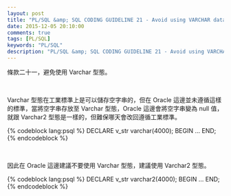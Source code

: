 ```yaml
---
layout: post
title: "PL/SQL &amp; SQL CODING GUIDELINE 21 - Avoid using VARCHAR data type"
date: 2015-12-05 20:10:00
comments: true
tags: [PL/SQL]
keywords: "PL/SQL"
description: "PL/SQL &amp; SQL CODING GUIDELINE 21 - Avoid using VARCHAR data type"
---
```


條款二十一，避免使用 Varchar 型態。  

<!-- More -->

<br/>


Varchar 型態在工業標準上是可以儲存空字串的，但在 Oracle 這邊並未遵循這樣的標準，當將空字串存放至 Varchar 型態，Oracle 這邊會將空字串變為 null 值，就跟 Varchar2 型態是一樣的，但難保哪天會改回遵循工業標準。  

{% codeblock lang:psql %}
DECLARE 
    v_str varchar(4000);
BEGIN 
    …
END;
{% endcodeblock %}

<Br/>


因此在 Oracle 這邊建議不要使用 Varchar 型態，建議使用 Varchar2 型態。

{% codeblock lang:psql %}
DECLARE 
    v_str varchar2(4000); 
BEGIN 
    …
END;
{% endcodeblock %}
